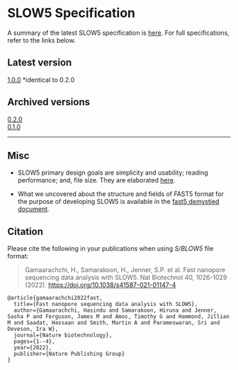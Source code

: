 # SLOW5 Specification

A summary of the latest SLOW5 specification is [here](summary). For full specifications, refer to the links below.

## Latest version

[1.0.0](slow5-v1.0.0.pdf) *identical to 0.2.0

## Archived versions

[0.2.0](slow5-v0.2.0.pdf)</br>
[0.1.0](slow5-v0.1.0.pdf)

___

## Misc

- SLOW5 primary design goals are simplicity and usability; reading performance; and, file size. They are elaborated [here](design.md).

- What we uncovered about the structure and fields of FAST5 format for the purpose of developing SLOW5 is available in the [fast5 demystied document](fast5_demystified.pdf).



## Citation

Please cite the following in your publications when using *S/BLOW5* file format:

> Gamaarachchi, H., Samarakoon, H., Jenner, S.P. et al. Fast nanopore sequencing data analysis with SLOW5. Nat Biotechnol 40, 1026-1029 (2022). https://doi.org/10.1038/s41587-021-01147-4

```
@article{gamaarachchi2022fast,
  title={Fast nanopore sequencing data analysis with SLOW5},
  author={Gamaarachchi, Hasindu and Samarakoon, Hiruna and Jenner, Sasha P and Ferguson, James M and Amos, Timothy G and Hammond, Jillian M and Saadat, Hassaan and Smith, Martin A and Parameswaran, Sri and Deveson, Ira W},
  journal={Nature biotechnology},
  pages={1--4},
  year={2022},
  publisher={Nature Publishing Group}
}
```
